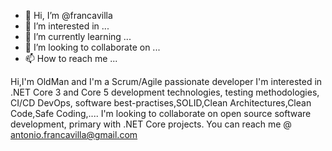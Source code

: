 - 👋 Hi, I’m @francavilla
- 👀 I’m interested in ...
- 🌱 I’m currently learning ...
- 💞️ I’m looking to collaborate on ...
- 📫 How to reach me ...

<!---
francavilla/francavilla is a ✨ special ✨ repository because its `README.md` (this file) appears on your GitHub profile.
You can click the Preview link to take a look at your changes.
--->
Hi,I'm OldMan and I'm a Scrum/Agile passionate developer
I'm interested in .NET Core 3 and Core 5 development technologies, testing methodologies, CI/CD DevOps, software best-practises,SOLID,Clean Architectures,Clean Code,Safe Coding,....
I'm looking to collaborate on open source software development, primary with .NET Core projects.
You can reach me @ antonio.francavilla@gmail.com
